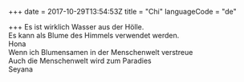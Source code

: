 +++
date = 2017-10-29T13:54:53Z
title = "Chi"
languageCode = "de"

+++ 
Es ist wirklich Wasser aus der Hölle.   
Es kann als Blume des Himmels verwendet werden.   
Hona   
Wenn ich Blumensamen in der Menschenwelt verstreue   
Auch die Menschenwelt wird zum Paradies   
Seyana